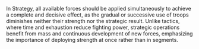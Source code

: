 In Strategy, all available forces should be applied simultaneously to achieve a complete and decisive effect, as the gradual or successive use of troops diminishes neither their strength nor the strategic result. Unlike tactics, where time and exhaustion reduce fighting power, strategic operations benefit from mass and continuous development of new forces, emphasizing the importance of deploying strength at once rather than in segments.
